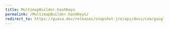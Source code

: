 ```yaml
---
title: MultimapBuilder.hashKeys
permalink: /MultimapBuilder.hashKeys/
redirect_to: https://guava.dev/releases/snapshot-jre/api/docs/com/google/common/collect/MultimapBuilder.html#hashKeys--
---
```

